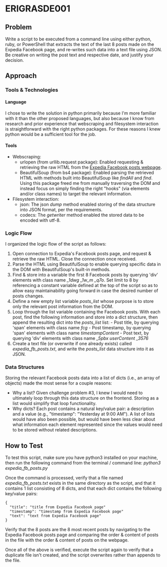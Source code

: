 
# ERIGRASDE001
## Problem
Write a script to be executed from a command line using either python, ruby, or PowerShell that extracts the text of the last 8 posts made on the Expedia Facebook page, and re-writes such data into a text file using JSON. Be creative on writing the post text and respective date, and justify your decision.
## Approach
### Tools & Technologies
#### Language
I chose to write the solution in python primarily because I'm more familiar with it than the other proposed languages, but also because I know from research and prior experience that webscraping and filesystem interaction is straightforward with the right python packages. For these reasons I knew python would be a sufficient tool for the job.
#### Tools
* Webscraping:
  * urlopen (from urllib.request package): Enabled requesting & retrieving the raw HTML from the [Expedia Facebook posts webpage](https://www.facebook.com/pg/expedia/posts/ "Expedia Facebook posts webpage").
  * BeautifulSoup (from bs4 package): Enabled parsing the retrieved HTML with methods built into BeautifulSoup like *findAll* and *find*. Using this package freed me from manually traversing the DOM and instead focus on simply finding the right "hooks" (via elements and/or class names) to target the relevant information.
* Filesystem interaction:
  * json: The json *dump* method enabled storing of the data structure into JSON format, per the requirements.
  * codecs: The *getwriter* method enabled the stored data to be encoded with utf-8.

### Logic Flow
I organized the logic flow of the script as follows:
  1. Open connection to Expedia's Facebook posts page, and request & retrieve the raw HTML. Close the connection once received.
  2. Parse the HTML using BeautifulSoup to enable querying specific data in the DOM with BeautifulSoup's built-in methods.
  3. Find & store into a variable the first 8 Facebook posts by querying 'div' elements with class name *_1dwg _1w_m _q7o*. Set limit to 8 by referencing a constant variable defined at the top of the script so as to allow easy maintainability going forward in case the desired number of posts changes.
  4. Define a new empty list variable *posts_list* whose purpose is to store only the relevant post information from the DOM.
  5. Loop through the list variable containing the Facebook posts. With each post, find the following information and store into a dict structure, then append the resulting dict into the *posts_list* list:
    - Post title, by querying 'span' elements with class name *fcg*
    - Post timestamp, by querying 'span' elements with class name *timestampContent*
    - Post text, by querying 'div' elements with class name *_5pbx userContent _3576*
  6. Create a text file (or overwrite if one already exists) called *expedia_fb_posts.txt*, and write the *posts_list* data structure into it as JSON.

### Data Structures
Storing the relevant Facebook posts data into a list of dicts (i.e., an array of objects) made the most sense for a couple reasons:
  * Why a list? Given challenge problem #3, I knew I would need to ultimately loop through this data structure on the frontend. Storing as a list would simplify that loop functionality.
  * Why dicts? Each post contains a natural key/value pair: a description and a value (e.g., "timestamp": "Yesterday at 9:00 AM"). A list of lists would have also been possible, but would have been less clear about what information each element represented since the values would need to be stored without related descriptions.

## How to Test
To test this script, make sure you have python3 installed on your machine, then run the following command from the terminal / command line: *python3 expedia_fb_posts.py*

Once the command is processed, verify that a file named *expedia_fb_posts.txt* exists in the same directory as the script, and that it contains 1 list consisting of 8 dicts, and that each dict contains the following key/value pairs:

    {
      "title": "title from Expedia Facebook page"
      "timestamp": "timestamp from Expedia Facebook page"
      "text": "text from Expedia Facebook page"
    }

Verify that the 8 posts are the 8 most recent posts by navigating to the Expedia Facebook posts page and comparing the order & content of posts in the file with the order & content of posts on the webpage.

Once all of the above is verified, execute the script again to verify that a duplicate file isn't created, and the script overwrites rather than appends to the file.